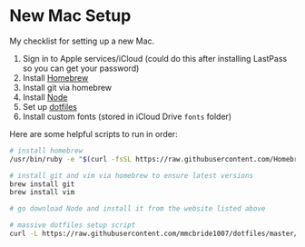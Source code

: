 # New Mac Setup

My checklist for setting up a new Mac.

1. Sign in to Apple services/iCloud (could do this after installing LastPass so you can get your password)
1. Install [Homebrew](https://brew.sh)
1. Install git via homebrew
1. Install [Node](https://nodejs.org/en/download)
1. Set up [dotfiles](https://github.com/mmcbride1007/dotfiles)
1. Install custom fonts (stored in iCloud Drive `fonts` folder)

Here are some helpful scripts to run in order:

```sh
# install homebrew
/usr/bin/ruby -e "$(curl -fsSL https://raw.githubusercontent.com/Homebrew/install/master/install)"

# install git and vim via homebrew to ensure latest versions
brew install git
brew install vim

# go download Node and install it from the website listed above

# massive dotfiles setup script
curl -L https://raw.githubusercontent.com/mmcbride1007/dotfiles/master/setup.sh | sh
```

